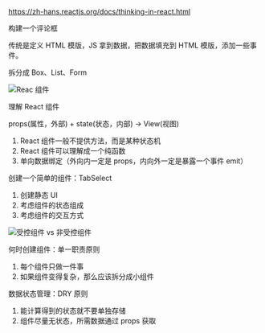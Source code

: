 <https://zh-hans.reactjs.org/docs/thinking-in-react.html>

构建一个评论框

传统是定义 HTML 模版，JS 拿到数据，把数据填充到 HTML 模版，添加一些事件。

拆分成 Box、List、Form

![Reac 组件](https://pic1.zhimg.com/80/v2-22055f452bcdeacfaa56fbc832a0dbdf_1440w.png)

理解 React 组件

props(属性，外部) + state(状态，内部) -> View(视图)

1. React 组件一般不提供方法，而是某种状态机
2. React 组件可以理解成一个纯函数
3. 单向数据绑定（外向内一定是 props，内向外一定是暴露一个事件 emit）

创建一个简单的组件：TabSelect

1. 创建静态 UI
2. 考虑组件的状态组成
3. 考虑组件的交互方式

![受控组件 vs 非受控组件](https://pic2.zhimg.com/80/v2-f27584cfed288e4bb4909c1511c11d23_1440w.png)

何时创建组件：单一职责原则

1. 每个组件只做一件事
2. 如果组件变得复杂，那么应该拆分成小组件

数据状态管理：DRY 原则

1. 能计算得到的状态就不要单独存储
2. 组件尽量无状态，所需数据通过 props 获取
